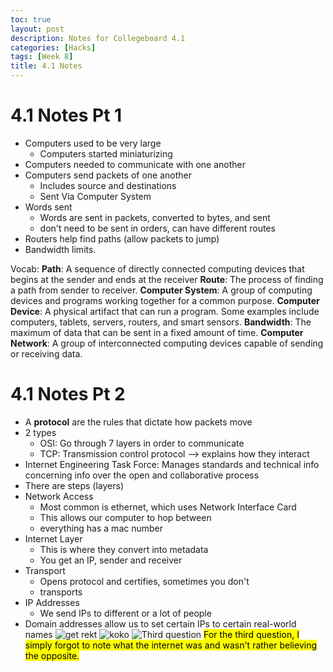 ```yaml
---
toc: true
layout: post
description: Notes for Collegeboard 4.1
categories: [Hacks]
tags: [Week 8]
title: 4.1 Notes
---
```


# 4.1 Notes Pt 1
- Computers used to be very large
    - Computers started miniaturizing 
- Computers needed to communicate with one another
- Computers send packets of one another
    - Includes source and destinations
    - Sent Via Computer System
- Words sent
    - Words are sent in packets, converted to bytes, and sent
    - don't need to be sent in orders, can have different routes
- Routers help find paths (allow packets to jump)
- Bandwidth limits. 

Vocab:
**Path**: A sequence of directly connected computing devices that begins at the sender and ends at the receiver
**Route**: The process of finding a path from sender to receiver. 
**Computer System**: A group of computing devices and programs working together for a common purpose.
**Computer Device**: A physical artifact that can run a program. Some examples include computers, tablets, servers, routers, and smart sensors.
**Bandwidth**: The maximum of data that can be sent in a fixed amount of time.
**Computer Network**: A group of interconnected computing devices capable of sending or receiving data.

# 4.1 Notes Pt 2
- A **protocol** are the rules that dictate how packets move
- 2 types
    - OSI: Go through 7 layers in order to communicate
    - TCP: Transmission control protocol --> explains how they interact
- Internet Engineering Task Force: Manages standards and technical info concerning info over the open and collaborative process
- There are steps (layers)
- Network Access
    - Most common is ethernet, which uses Network Interface Card
    - This allows our computer to hop between
    - everything has a mac number
- Internet Layer
    - This is where they convert into metadata
    - You get an IP, sender and receiver
- Transport
    - Opens protocol and certifies, sometimes you don't
    - transports
- IP Addresses
    - We send IPs to different or a lot of people
- Domain addresses allow us to set certain IPs to certain real-world names
![]({{site.baseurl}}/images/ikea.png "get rekt")
![]({{site.baseurl}}/images/koko.png "koko")
![]({{site.baseurl}}/images/azeeminggiskhankhan.png "Third question")
<mark>For the third question, I simply forgot to note what the internet was and wasn't rather believing the opposite.</mark>